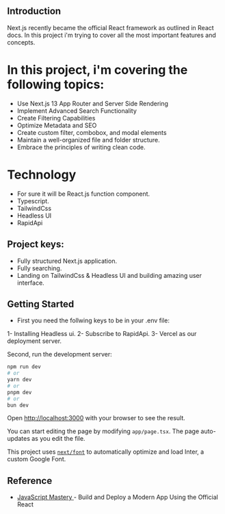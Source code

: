 ## Introduction

Next.js recently became the official React framework as outlined in React docs.
In this project i'm trying to cover all the most important features and concepts.

# In this project, i'm covering the following topics:

- Use Next.js 13 App Router and Server Side Rendering
- Implement Advanced Search Functionality
- Create Filtering Capabilities
- Optimize Metadata and SEO
- Create custom filter, combobox, and modal elements
- Maintain a well-organized file and folder structure.
- Embrace the principles of writing clean code.

# Technology

- For sure it will be React.js function component.
- Typescript.
- TailwindCss
- Headless UI
- RapidApi

## Project keys:

- Fully structured Next.js application.
- Fully searching.
- Landing on TailwindCss & Headless UI and building amazing user interface.

## Getting Started

- First you need the follwing keys to be in your .env file:

1- Installing Headless ui.
2- Subscribe to RapidApi.
3- Vercel as our deployment server.

Second, run the development server:

```bash
npm run dev
# or
yarn dev
# or
pnpm dev
# or
bun dev
```

Open [http://localhost:3000](http://localhost:3000) with your browser to see the result.

You can start editing the page by modifying `app/page.tsx`. The page auto-updates as you edit the file.

This project uses [`next/font`](https://nextjs.org/docs/basic-features/font-optimization) to automatically optimize and load Inter, a custom Google Font.

## Reference

- [JavaScript Mastery ](https://github.com/adrianhajdin/project_next13_car_showcase) - Build and Deploy a Modern App Using the Official React

